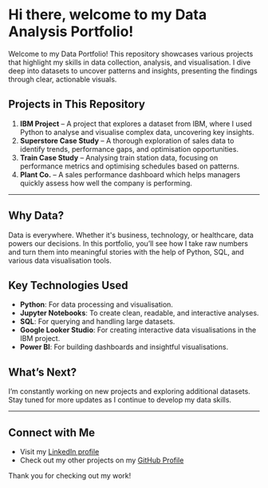 # Hi there, welcome to my Data Analysis Portfolio!

Welcome to my Data Portfolio! This repository showcases various projects that highlight my skills in data collection, analysis, and visualisation. I dive deep into datasets to uncover patterns and insights, presenting the findings through clear, actionable visuals.


## Projects in This Repository

1. **IBM Project** – A project that explores a dataset from IBM, where I used Python to analyse and visualise complex data, uncovering key insights.
2. **Superstore Case Study** – A thorough exploration of sales data to identify trends, performance gaps, and optimisation opportunities.
3. **Train Case Study** – Analysing train station data, focusing on performance metrics and optimising schedules based on patterns.
4. **Plant Co.** – A sales performance dashboard which helps managers quickly assess how well the company is performing.

---


## Why Data?

Data is everywhere. Whether it's business, technology, or healthcare, data powers our decisions. In this portfolio, you’ll see how I take raw numbers and turn them into meaningful stories with the help of Python, SQL, and various data visualisation tools.


## Key Technologies Used

- **Python**: For data processing and visualisation.
- **Jupyter Notebooks**: To create clean, readable, and interactive analyses.
- **SQL**: For querying and handling large datasets.
- **Google Looker Studio**: For creating interactive data visualisations in the IBM project.
- **Power BI**: For building dashboards and insightful visualisations.


## What’s Next?

I’m constantly working on new projects and exploring additional datasets. Stay tuned for more updates as I continue to develop my data skills.


---

## Connect with Me

- Visit my [LinkedIn profile](https://www.linkedin.com/in/alen-birindzic-046a0467/)
- Check out my other projects on my [GitHub Profile](https://github.com/alenb/data-engineering/)

Thank you for checking out my work!
